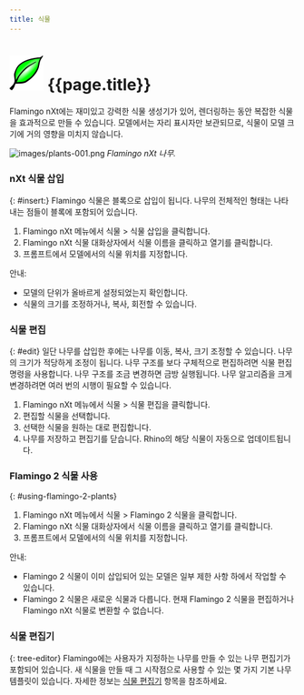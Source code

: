 ```yaml
---
title: 식물
---
```


<!-- TODO: Is this  about trees or plants? I can see some confusion on the page. Lots of mentions of "trees" where I think we actually want to say "plant". -->

# ![images/plants.svg](images/plants.svg) {{page.title}}
Flamingo nXt에는 재미있고 강력한 식물 생성기가 있어, 렌더링하는 동안 복잡한 식물을 효과적으로 만들 수 있습니다. 모델에서는 자리 표시자만 보관되므로, 식물이 모델 크기에 거의 영향을 미치지 않습니다.

![images/plants-001.png](images/plants-001.png)
*Flamingo nXt 나무.*

### nXt 식물 삽입
{: #insert:}
Flamingo 식물은 블록으로 삽입이 됩니다. 나무의 전체적인 형태는 나타내는 점들이 블록에 포함되어 있습니다.

1. Flamingo nXt 메뉴에서 식물 > 식물 삽입을 클릭합니다.
1. Flamingo nXt 식물 대화상자에서 식물 이름을 클릭하고 열기를 클릭합니다.
1. 프롬프트에서 모델에서의 식물 위치를 지정합니다.

안내:

* 모델의 단위가 올바르게 설정되었는지 확인합니다.
* 식물의 크기를 조정하거나, 복사, 회전할 수 있습니다.

### 식물 편집
{: #edit}
일단 나무를 삽입한 후에는 나무를 이동, 복사, 크기 조정할 수 있습니다. 나무의 크기가 적당하게 조정이 됩니다. 나무 구조를 보다 구체적으로 편집하려면 식물 편집 명령을 사용합니다. 나무 구조를 조금 변경하면 금방 실행됩니다. 나무 알고리즘을 크게 변경하려면 여러 번의 시행이 필요할 수 있습니다.

1. Flamingo nXt 메뉴에서 식물 > 식물 편집을 클릭합니다.
1. 편집할 식물을 선택합니다.
1. 선택한 식물을 원하는 대로 편집합니다.
1. 나무를 저장하고 편집기를 닫습니다. Rhino의 해당 식물이 자동으로 업데이트됩니다.

### Flamingo 2 식물 사용
{: #using-flamingo-2-plants}
1. Flamingo nXt 메뉴에서 식물 > Flamingo 2 식물을 클릭합니다.
1. Flamingo nXt 식물 대화상자에서 식물 이름을 클릭하고 열기를 클릭합니다.
1. 프롬프트에서 모델에서의 식물 위치를 지정합니다.

안내:

* Flamingo 2 식물이 이미 삽입되어 있는 모델은 일부 제한 사항 하에서 작업할 수 있습니다.
* Flamingo 2 식물은 새로운 식물과 다릅니다. 현재 Flamingo 2 식물을 편집하거나 Flamingo nXt 식물로 변환할 수 없습니다.

### 식물 편집기
{: tree-editor}
Flamingo에는 사용자가 지정하는 나무를 만들 수 있는 나무 편집기가 포함되어 있습니다. 새 식물을 만들 때 그 시작점으로 사용할 수 있는 몇 가지 기본 나무 템플릿이 있습니다. 자세한 정보는 [식물 편집기](tree-editor.html) 항목을 참조하세요.

